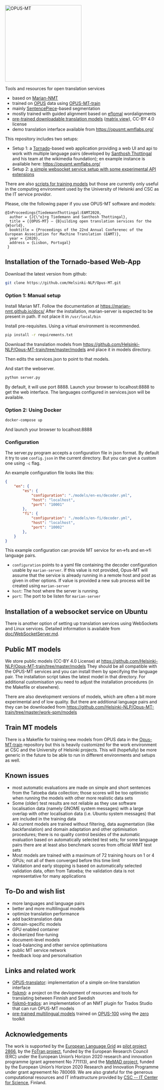 
<img src="https://github.com/Helsinki-NLP/Opus-MT/blob/master/img/opus_mt.png" width="250" alt="OPUS-MT"/>

Tools and resources for open translation services

* based on [Marian-NMT](https://marian-nmt.github.io/)
* trained on [OPUS](http://opus.nlpl.eu/) data using [OPUS-MT-train](https://github.com/Helsinki-NLP/Opus-MT-train)
* mainly [SentencePiece](https://github.com/google/sentencepiece)-based segmentation
* mostly trained with guided alignment based on [eflomal](https://github.com/robertostling/eflomal) wordalignments 
* [pre-trained downloadable translation models](https://github.com/Helsinki-NLP/Opus-MT-train/tree/master/models) ([matrix view](http://opus.nlpl.eu/Opus-MT/)), CC-BY 4.0 license
* demo translation interface available from https://opusmt.wmflabs.org/


This repository includes two setups:

* Setup 1: a [Tornado](https://www.tornadoweb.org)-based web application providing a web UI and api to work with multiple language pairs (developed by [Santhosh Thottingal](https://github.com/santhoshtr) and his team at the wikimedia foundation); en example instance is available here: https://opusmt.wmflabs.org/
* Setup 2: [a simple websocket service setup with some experimental API extensions](https://github.com/Helsinki-NLP/Opus-MT/tree/master/doc/WebSocketServer.md)

There are also [scripts for training models](https://github.com/Helsinki-NLP/Opus-MT-train) but those are currently only useful in the computing environment used by the University of Helsinki and CSC as the IT service providor.

Please, cite the following paper if you use OPUS-MT software and models:

```
@InProceedings{TiedemannThottingal:EAMT2020,
  author = {J{\"o}rg Tiedemann and Santhosh Thottingal},
  title = {{OPUS-MT} — {B}uilding open translation services for the {W}orld},
  booktitle = {Proceedings of the 22nd Annual Conferenec of the European Association for Machine Translation (EAMT)},
  year = {2020},
  address = {Lisbon, Portugal}
 }
 ```

## Installation of the Tornado-based Web-App

Download the latest version from github:

```bash
git clone https://github.com/Helsinki-NLP/Opus-MT.git
```

### Option 1: Manual setup

Install Marian MT. Follow the documentation at https://marian-nmt.github.io/docs/
After the installation, marian-server is expected to be present in path. If not place it in `/usr/local/bin`

Install pre-requisites.
Using a virtual environment is recommended.

```bash
pip install -r requirements.txt
```

Download the translation models from https://github.com/Helsinki-NLP/Opus-MT-train/tree/master/models and place it in models directory.

Then edits the services.json to point to that models.

And start the webserver.
```bash
python server.py
```

By default, it will use port 8888. Launch your browser to localhost:8888 to get the web interface. The languages configured in services.json will be available.


### Option 2: Using Docker


```bash
docker-compose up
```

And launch your browser to localhost:8888


### Configuration

The server.py program accepts a configuration file in json format. By default it try to use `config.json` in the current directory. But you can give a custom one using `-c` flag.

An example configuration file looks like this:

```json
{
    "en": {
        "es": {
            "configuration": "./models/en-es/decoder.yml",
            "host": "localhost",
            "port": "10001"
        },
        "fi": {
            "configuration": "./models/en-fi/decoder.yml",
            "host": "localhost",
            "port": "10002"
        },
    }
}

```

This example configuration can provide MT service for en->fs and en->fi language pairs.

* `configuration` points to a yaml file containing the decoder configuration usable by `marian-server`. If this value is not provided, Opus-MT will assume that the service is already running in a remote host and post as given in other options. If value is provided a new sub process will be created using `marian-server`
* `host`: The host where the server is running.
* `port`: The port to be listen for `marian-server`




## Installation of a websocket service on Ubuntu

There is another option of setting up translation services using WebSockets and Linux services. Detailed information is available from 
[doc/WebSocketServer.md](https://github.com/Helsinki-NLP/Opus-MT/tree/master/doc/WebSocketServer.md).


## Public MT models

We store public models (CC-BY 4.0 License) at https://github.com/Helsinki-NLP/Opus-MT-train/tree/master/models
They should be all compatible with the OPUS-MT services and you can install them by specifying the language pair. The installation script takes the latest model in that directory. For additional customisation you need to adjust the installation procedures (in the Makefile or elsewhere).

There are also development versions of models, which are often a bit more experimental and of low quality. But there are additional language pairs and they can be downloaded from https://github.com/Helsinki-NLP/Opus-MT-train/tree/master/work-spm/models



## Train MT models

There is a Makefile for training new models from OPUS data in the [Opus-MT-train](https://github.com/Helsinki-NLP/Opus-MT-train) repository but this is heavily customized for the work environment at CSC and the University of Helsinki projects. This will (hopefully) be more generic in the future to be able to run in different environments and setups as well.


## Known issues

* most automatic evaluations are made on simple and short sentences from the Tatoeba data collection; those scores will be too optimistic when running the models with other more realistic data sets
* Some (older) test results are not reliable as they use software localisation data (namely GNOME system messages) with a large overlap with other localisation data (i.e. Ubuntu system messages) that are included in the training data
* All current models are trained without filtering, data augmentation (like backfanslation) and domain adaptation and other optimisation procedures; there is no quality control besides of the automatic evaluation based on automatically selected test sets; for some language pairs there are at least also benchmark scores from official WMT test sets
* Most models are trained with a maximum of 72 training hours on 1 or 4 GPUs; not all of them converged before this time limit
* Validation and early stopping is based on automatically selected validation data, often from Tatoeba; the validation data is not representative for many applications


## To-Do and wish list

* more languages and language pairs
* better and more multilingual models
* optimize translation performance
* add backtranslation data
* domain-specific models
* GPU enabled container
* dockerized fine-tuning
* document-level models
* load-balancing and other service optimisations
* public MT service network
* feedback loop and personalisation


## Links and related work

* [OPUS-translator](https://github.com/Helsinki-NLP/OPUS-translator): implementation of a simple on-line translation interface
* [fiskmö](https://blogs.helsinki.fi/fiskmo-project/): a project on the devlopment of resources and tools for translating between Finnish and Swedish
* [fiskmö-trados](https://github.com/Helsinki-NLP/fiskmo-trados): an implementation of an NMT plugin for Trados Studio that can run OPUS-MT models
* [pre-trained multilingual models](https://github.com/bzhangGo/zero/tree/master/docs/multilingual_laln_lalt#pretrained-multilingual-models-many-to-many) trained on [OPUS-100](https://github.com/EdinburghNLP/opus-100-corpus) using the [zero](https://github.com/bzhangGo/zero) toolkit


## Acknowledgements

The work is supported by the [European Language Grid](https://www.european-language-grid.eu/) as [pilot project 2866](https://live.european-language-grid.eu/catalogue/#/resource/projects/2866), by the [FoTran project](https://www.helsinki.fi/en/researchgroups/natural-language-understanding-with-cross-lingual-grounding), funded by the European Research Council (ERC) under the European Union’s Horizon 2020 research and innovation programme (grant agreement No 771113), and the [MeMAD project](https://memad.eu/), funded by the European Union’s Horizon 2020 Research and Innovation Programme under grant agreement No 780069. We are also grateful for the generous computational resources and IT infrastructure provided by [CSC -- IT Center for Science](https://www.csc.fi/), Finland.
